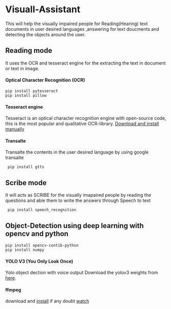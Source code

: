 # Visuall-Assistant
This will help the visually impaired people for Reading(Hearing) text documents in user desired languages ,answering for text doucments and detecting the objects around the user.
## Reading mode
  It uses the OCR and tesseract engine for the extracting the text in document or text in image.
  #### Optical Character Recognition (OCR)
    pip install pytesseract
    pip install pillow
  #### Tesseract engine
  Tesseract is an optical character recognition engine with open-source code, this is the most popular and qualitative OCR-library.
   [Download and install manually](https://github.com/UB-Mannheim/tesseract/wiki)
  #### Transalte
   Transalte the contents in the user desired language by using google transalte 
   
     pip install gtts  
## Scribe mode
  It will acts as SCRIBE for the visually imapaired people by reading the questions and able them to write the answers through Speech to     text
     
     pip install speech_recognition
 ## Object-Detection using deep learning with opencv and python
    pip install opencv-contib-python
    pip install numpy
   
 #### YOLO V3 (You Only Look Once)
   Yolo object dection with voice output
   Download the yolov3 weights from [here](https://pjreddie.com/media/files/yolov3.weights).
 #### ffmpeg 
   download and [install](https://www.ffmpeg.org/download.html)
    if any doubt [watch](https://youtu.be/uDGkw2Dd3Dg)
  
